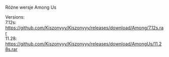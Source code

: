 Róźne wersje Among Us

Versions:                                                                    
7.12s: https://github.com/Kiszonyyy/Kiszonyyy/releases/download/Among/7.12s.rar        
11.28: https://github.com/Kiszonyyy/Kiszonyyy/releases/download/AmongUs/11.28s.rar
